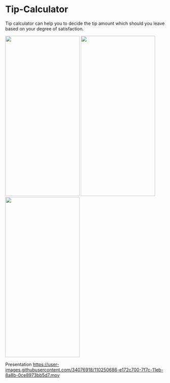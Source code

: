 # Tip-Calculator

Tip calculator can help you to decide the tip amount which should you leave based on your degree of satisfaction.

<img src="https://user-images.githubusercontent.com/34076918/110250712-08c99400-7f7d-11eb-90a1-f023e4272317.png" width="234" height="506"> <img src="https://user-images.githubusercontent.com/34076918/110250712-08c99400-7f7d-11eb-90a1-f023e4272317.png" width="234" height="506"> <img src="https://user-images.githubusercontent.com/34076918/110250720-14b55600-7f7d-11eb-8a98-ff9940e5369b.png" width="234" height="506">

Presentation
https://user-images.githubusercontent.com/34076918/110250686-e172c700-7f7c-11eb-8a8b-0ce8973bb5d7.mov

